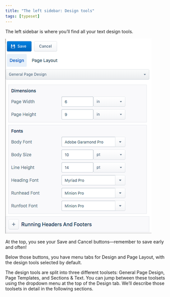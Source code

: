 ```yaml
---
title: "The left sidebar: Design tools"
tags: [typeset]
---
```

 
<html><body><section data-type="chapter" class="hsecchapter" data-hederis-type="hsecchapter" id="typeset-left-sidebar" data-pi-attrs="id: typeset-left-sidebar; data-tags: typeset;" role="doc-chapter" data-tags="typeset" data-author-name=" " data-book-title=" " title="The left sidebar: Design tools"><p class="hblkp" data-hederis-type="hblkp" id="pzpjKgHs4">The left sidebar is where you&#8217;ll find all your text design tools. </p><img data-hederis-type="hblkimg" class="hblkimg" id="pPAzcFTpq" src="/images/leftsidebar.png" data-img-src="/images/leftsidebar.png"/><p class="hblkp" data-hederis-type="hblkp" id="pAkCBUb5e">At the top, you see your Save and Cancel buttons&#8212;remember to save early and often!</p><p class="hblkp" data-hederis-type="hblkp" id="pEKTJfOfN">Below those buttons, you have menu tabs for Design and Page Layout, with the design tools selected by default.</p><p class="hblkp" data-hederis-type="hblkp" id="p1KQkjhu4">The design tools are split into three different toolsets: General Page Design, Page Templates, and Sections &amp; Text. You can jump between these toolsets using the dropdown menu at the top of the Design tab. We&#8217;ll describe those toolsets in detail in the following sections.</p></section></body></html>
